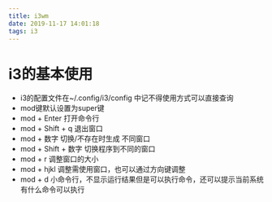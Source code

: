 ```yaml
---
title: i3wm
date: 2019-11-17 14:01:18
tags: i3 
---
```


# i3的基本使用

- i3的配置文件在~/.config/i3/config 中记不得使用方式可以直接查询
- mod键默认设置为super键
- mod + Enter 打开命令行
- mod + Shift + q 退出窗口
- mod + 数字 切换/不存在时生成 不同窗口
- mod + Shift + 数字 切换程序到不同的窗口
- mod + r 调整窗口的大小
- mod + hjkl 调整需使用窗口，也可以通过方向键调整
- mod + d 小命令行，不显示运行结果但是可以执行命令，还可以提示当前系统有什么命令可以执行



